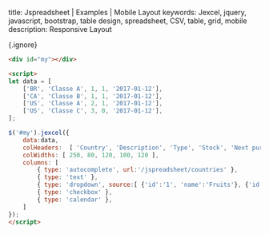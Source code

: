 title: Jspreadsheet | Examples | Mobile Layout
keywords: Jexcel, jquery, javascript, bootstrap, table design, spreadsheet, CSV, table, grid, mobile
description: Responsive Layout

{.ignore}
```html
<div id="my"></div>

<script>
let data = [
    ['BR', 'Classe A', 1, 1, '2017-01-12'],
    ['CA', 'Classe B', 1, 1, '2017-01-12'],
    ['US', 'Classe A', 2, 1, '2017-01-12'],
    ['US', 'Classe C', 3, 0, '2017-01-12'],
];

$('#my').jexcel({
    data:data,
    colHeaders:  [ 'Country', 'Description', 'Type', 'Stock', 'Next purchase' ],
    colWidths: [ 250, 80, 120, 100, 120 ],
    columns: [
        { type: 'autocomplete', url:'/jspreadsheet/countries' },
        { type: 'text' },
        { type: 'dropdown', source:[ {'id':'1', 'name':'Fruits'}, {'id':'2', 'name':'Legumes'}, {'id':'3', 'name':'General Food'} ] },
        { type: 'checkbox' },
        { type: 'calendar' },
    ]
});
</script>
```
